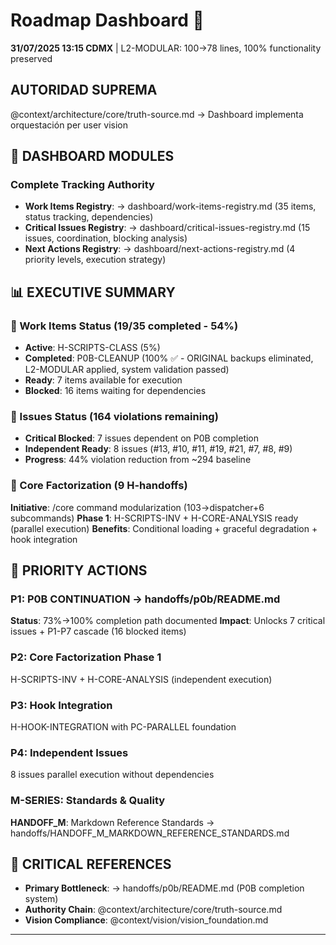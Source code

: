 # Roadmap Dashboard 🎯

**31/07/2025 13:15 CDMX** | L2-MODULAR: 100→78 lines, 100% functionality preserved

## AUTORIDAD SUPREMA
@context/architecture/core/truth-source.md → Dashboard implementa orquestación per user vision

## 🚀 DASHBOARD MODULES

### **Complete Tracking Authority** 
- **Work Items Registry**: → dashboard/work-items-registry.md (35 items, status tracking, dependencies)
- **Critical Issues Registry**: → dashboard/critical-issues-registry.md (15 issues, coordination, blocking analysis)
- **Next Actions Registry**: → dashboard/next-actions-registry.md (4 priority levels, execution strategy)

## 📊 EXECUTIVE SUMMARY

### 🚀 Work Items Status (19/35 completed - 54%)
- **Active**: H-SCRIPTS-CLASS (5%)
- **Completed**: P0B-CLEANUP (100% ✅ - ORIGINAL backups eliminated, L2-MODULAR applied, system validation passed)
- **Ready**: 7 items available for execution
- **Blocked**: 16 items waiting for dependencies

### 🎫 Issues Status (164 violations remaining)
- **Critical Blocked**: 7 issues dependent on P0B completion
- **Independent Ready**: 8 issues (#13, #10, #11, #19, #21, #7, #8, #9)
- **Progress**: 44% violation reduction from ~294 baseline

### 🔧 Core Factorization (9 H-handoffs)
**Initiative**: /core command modularization (103→dispatcher+6 subcommands)
**Phase 1**: H-SCRIPTS-INV + H-CORE-ANALYSIS ready (parallel execution)
**Benefits**: Conditional loading + graceful degradation + hook integration

## 🎯 PRIORITY ACTIONS

### **P1: P0B CONTINUATION** → handoffs/p0b/README.md
**Status**: 73%→100% completion path documented
**Impact**: Unlocks 7 critical issues + P1-P7 cascade (16 blocked items)

### **P2: Core Factorization Phase 1**
H-SCRIPTS-INV + H-CORE-ANALYSIS (independent execution)

### **P3: Hook Integration**
H-HOOK-INTEGRATION with PC-PARALLEL foundation

### **P4: Independent Issues**
8 issues parallel execution without dependencies

### **M-SERIES: Standards & Quality**
**HANDOFF_M**: Markdown Reference Standards → handoffs/HANDOFF_M_MARKDOWN_REFERENCE_STANDARDS.md

## 🔗 CRITICAL REFERENCES
- **Primary Bottleneck**: → handoffs/p0b/README.md (P0B completion system)
- **Authority Chain**: @context/architecture/core/truth-source.md
- **Vision Compliance**: @context/vision/vision_foundation.md

---

